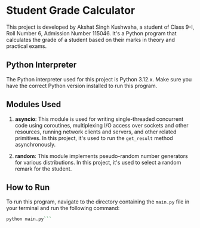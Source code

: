 # Student Grade Calculator

This project is developed by Akshat Singh Kushwaha, a student of Class 9-I, Roll Number 6, Admission Number 115046. It's a Python program that calculates the grade of a student based on their marks in theory and practical exams.

## Python Interpreter

The Python interpreter used for this project is Python 3.12.x. Make sure you have the correct Python version installed to run this program.

## Modules Used

1. **asyncio**: This module is used for writing single-threaded concurrent code using coroutines, multiplexing I/O access over sockets and other resources, running network clients and servers, and other related primitives. In this project, it's used to run the `get_result` method asynchronously.

2. **random**: This module implements pseudo-random number generators for various distributions. In this project, it's used to select a random remark for the student.

## How to Run

To run this program, navigate to the directory containing the `main.py` file in your terminal and run the following command:

```bash
python main.py```